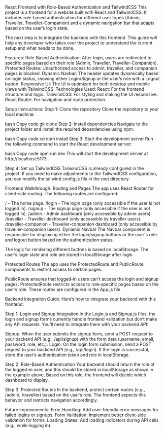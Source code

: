 React Frontend with Role-Based Authentication and TailwindCSS
This project is a frontend for a website built with React and TailwindCSS. It includes role-based authentication for different user types (Admin, Traveller, Traveller-Companion) and a dynamic navigation bar that adapts based on the user’s login state.

The next step is to integrate the backend with this frontend. This guide will help any developer who takes over the project to understand the current setup and what needs to be done.

Features:
Role-Based Authentication: After login, users are redirected to specific pages based on their role (Admin, Traveller, Traveller-Companion).
Protected Routes: Unauthorized access to admin, traveller, and companion pages is blocked.
Dynamic Navbar: The header updates dynamically based on login status, showing either Login/Signup or the user’s role with a Logout button.
Responsive UI: The UI is optimized for both desktop and mobile views with TailwindCSS.
Technologies Used:
React: For the frontend structure and logic.
TailwindCSS: For styling and making the UI responsive.
React Router: For navigation and route protection.

Setup Instructions:
Step 1: Clone the repository
Clone the repository to your local machine:

bash
Copy code
git clone <repository-url>
Step 2: Install dependencies
Navigate to the project folder and install the required dependencies using npm:

bash
Copy code
cd <project-folder>
npm install
Step 3: Start the development server
Run the following command to start the React development server:

bash
Copy code
npm run dev
This will start the development server at http://localhost:5173.

Step 4: Set up TailwindCSS
TailwindCSS is already configured in the project. If you need to make adjustments to the TailwindCSS configuration, you can modify the tailwind.config.js file in the root directory.

Frontend Walkthrough:
Routing and Pages
The app uses React Router for client-side routing. The following routes are configured:

/ - The home page.
/login - The login page (only accessible if the user is not logged in).
/signup - The signup page (only accessible if the user is not logged in).
/admin - Admin dashboard (only accessible by admin users).
/traveller - Traveller dashboard (only accessible by traveller users).
/traveller-companion - Traveller-companion dashboard (only accessible by traveller-companion users).
Dynamic Navbar
The Navbar component is responsible for displaying either the login/signup buttons or the user's role and logout button based on the authentication status.

The logic for rendering different buttons is based on localStorage. The user’s login state and role are stored in localStorage after login.

Protected Routes
The app uses the ProtectedRoute and PublicRoute components to restrict access to certain pages.

PublicRoute ensures that logged-in users can't access the login and signup pages.
ProtectedRoute restricts access to role-specific pages based on the user’s role.
These routes are configured in the App.js file.

Backend Integration Guide:
Here’s how to integrate your backend with this frontend:

Step 1: Login and Signup Integration
In the Login.js and Signup.js files, the login and signup forms currently handle frontend validation but don’t make any API requests. You’ll need to integrate them with your backend API:

Signup: When the user submits the signup form, send a POST request to your backend API (e.g., /api/signup) with the form data (username, email, password, role, etc.).
Login: On the login form submission, send a POST request to your backend API (e.g., /api/login). If the login is successful, store the user’s authentication token and role in localStorage.

Step 2: Role-Based Authentication
Your backend should return the role of the logged-in user, and this should be stored in localStorage as shown in the example above. Based on this role, the frontend will decide which dashboard to display.


Step 3: Protected Routes
In the backend, protect certain routes (e.g., /admin, /traveller) based on the user’s role. The frontend expects this behavior and restricts navigation accordingly.

Future Improvements:
Error Handling: Add user-friendly error messages for failed logins or signups.
Form Validation: Implement better client-side validation for forms.
Loading States: Add loading indicators during API calls (e.g., while logging in).
